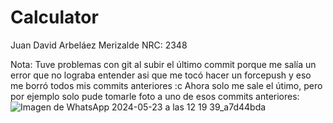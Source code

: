 # Calculator

Juan David Arbeláez Merizalde NRC: 2348

Nota: Tuve problemas con git al subir el último commit porque me salía un error que no lograba entender asi que me tocó hacer un forcepush y eso me borró todos mis commits anteriores :c
Ahora solo me sale el útimo, pero por ejemplo solo pude tomarle foto a uno de esos commits anteriores:
![Imagen de WhatsApp 2024-05-23 a las 12 19 39_a7d44bda](https://github.com/noestadisponibleminombre/Calculator/assets/162715993/3560afeb-822d-42ee-9cfa-76b8ee0da67c)

